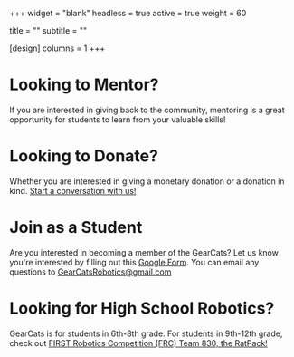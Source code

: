 +++
widget = "blank"
headless = true
active = true
weight = 60

title = ""
subtitle = ""

[design]
columns = 1
+++

# Looking to Mentor?

If you are interested in giving back to the community, mentoring is a
great opportunity for students to learn from your valuable skills!

# Looking to Donate?

Whether you are interested in giving a monetary donation or a donation
in kind. [Start a conversation with us!](mailto:GearCatsRobotics@gmail.com)

# Join as a Student 

Are you interested in becoming a member of the GearCats? Let us know
you're interested by filling out this [Google
Form](https://forms.gle/Qvy7jdTh1fjC2Njd6). You can email any
questions to GearCatsRobotics@gmail.com

# Looking for High School Robotics?

GearCats is for students in 6th-8th grade. For students in 9th-12th
grade, check out [FIRST Robotics Competition (FRC) Team 830, the
RatPack!](http://ratpackrobotics.com/)
